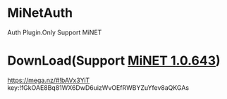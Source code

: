 # MiNetAuth
Auth Plugin.Only Support MiNET

# DownLoad(Support [MiNET 1.0.643](https://ci.appveyor.com/project/NiclasOlofsson/minet/build/1.0.643))
https://mega.nz/#!bAVx3YiT
key:!fGkOAE8Bq81WX6DwD6uizWvOEfRWBYZuYfev8aQKGAs
